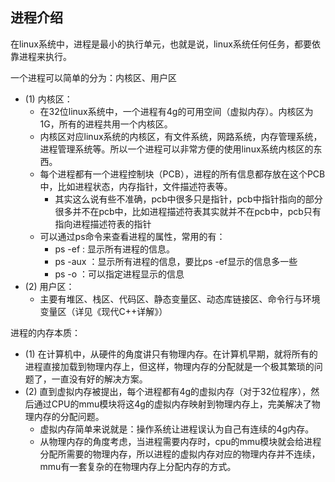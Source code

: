 ## 进程介绍
在linux系统中，进程是最小的执行单元，也就是说，linux系统任何任务，都要依靠进程来执行。

一个进程可以简单的分为：内核区、用户区
- (1) 内核区：
  - 在32位linux系统中，一个进程有4g的可用空间（虚拟内存）。内核区为1G，所有的进程共用一个内核区。
  - 内核区对应linux系统的内核区，有文件系统，网路系统，内存管理系统，进程管理系统等。所以一个进程可以非常方便的使用linux系统内核区的东西。
  - 每个进程都有一个进程控制块（PCB），进程的所有信息都存放在这个PCB中，比如进程状态，内存指针，文件描述符表等。
    - 其实这么说有些不准确，pcb中很多只是指针，pcb中指针指向的部分很多并不在pcb中，比如进程描述符表其实就并不在pcb中，pcb只有指向进程描述符表的指针
  - 可以通过ps命令来查看进程的属性，常用的有：
    - ps -ef : 显示所有进程的信息。
    - ps -aux ：显示所有进程的信息，要比ps -ef显示的信息多一些
    - ps -o ：可以指定进程显示的信息
- (2) 用户区：
  - 主要有堆区、栈区、代码区、静态变量区、动态库链接区、命令行与环境变量区（详见《现代C++详解》）

进程的内存本质：
- (1)	在计算机中，从硬件的角度讲只有物理内存。在计算机早期，就将所有的进程直接加载到物理内存上，但这样，物理内存的分配就是一个极其繁琐的问题了，一直没有好的解决方案。
- (2)	直到虚拟内存被提出，每个进程都有4g的虚拟内存（对于32位程序），然后通过CPU的mmu模块将这4g的虚拟内存映射到物理内存上，完美解决了物理内存的分配问题。
  - 虚拟内存简单来说就是：操作系统让进程误认为自己有连续的4g内存。
  - 从物理内存的角度考虑，当进程需要内存时，cpu的mmu模块就会给进程分配所需要的物理内存，所以进程的虚拟内存对应的物理内存并不连续，mmu有一套复杂的在物理内存上分配内存的方式。